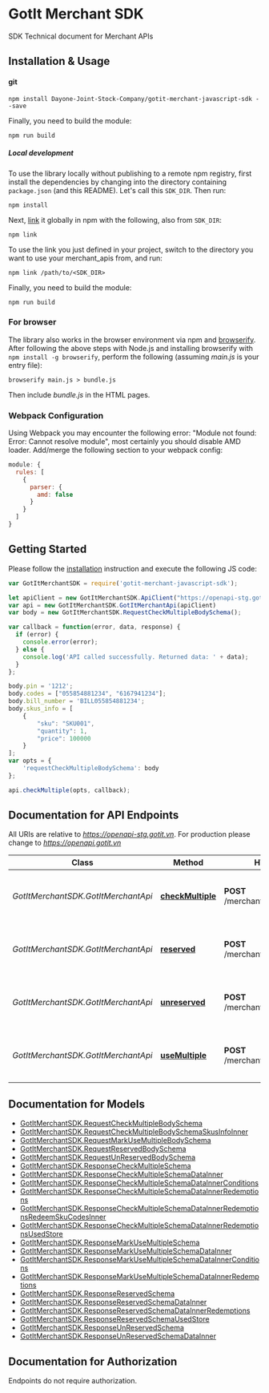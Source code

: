 # GotIt Merchant SDK
SDK Technical document for Merchant APIs

## Installation & Usage
#### git

```shell
npm install Dayone-Joint-Stock-Company/gotit-merchant-javascript-sdk --save
```

Finally, you need to build the module:

```shell
npm run build
```

##### Local development

To use the library locally without publishing to a remote npm registry, first install the dependencies by changing into the directory containing `package.json` (and this README). Let's call this `SDK_DIR`. Then run:

```shell
npm install
```

Next, [link](https://docs.npmjs.com/cli/link) it globally in npm with the following, also from `SDK_DIR`:

```shell
npm link
```

To use the link you just defined in your project, switch to the directory you want to use your merchant_apis from, and run:

```shell
npm link /path/to/<SDK_DIR>
```

Finally, you need to build the module:

```shell
npm run build
```

### For browser

The library also works in the browser environment via npm and [browserify](http://browserify.org/). After following
the above steps with Node.js and installing browserify with `npm install -g browserify`,
perform the following (assuming *main.js* is your entry file):

```shell
browserify main.js > bundle.js
```

Then include *bundle.js* in the HTML pages.

### Webpack Configuration

Using Webpack you may encounter the following error: "Module not found: Error:
Cannot resolve module", most certainly you should disable AMD loader. Add/merge
the following section to your webpack config:

```javascript
module: {
  rules: [
    {
      parser: {
        amd: false
      }
    }
  ]
}
```

## Getting Started

Please follow the [installation](#installation) instruction and execute the following JS code:

```javascript
var GotItMerchantSDK = require('gotit-merchant-javascript-sdk');

let apiClient = new GotItMerchantSDK.ApiClient("https://openapi-stg.gotit.vn");
var api = new GotItMerchantSDK.GotItMerchantApi(apiClient)
var body = new GotItMerchantSDK.RequestCheckMultipleBodySchema();

var callback = function(error, data, response) {
  if (error) {
    console.error(error);
  } else {
    console.log('API called successfully. Returned data: ' + data);
  }
};

body.pin = '1212';
body.codes = ["055854881234", "6167941234"];
body.bill_number = 'BILL055854881234';
body.skus_info = [
    {
        "sku": "SKU001",
        "quantity": 1,
        "price": 100000
    }
];
var opts = {
    'requestCheckMultipleBodySchema': body
};

api.checkMultiple(opts, callback);

```

## Documentation for API Endpoints

All URIs are relative to *https://openapi-stg.gotit.vn*. For production please change to *https://openapi.gotit.vn*

Class | Method | HTTP request | Description
------------ | ------------- | ------------- | -------------
*GotItMerchantSDK.GotItMerchantApi* | [**checkMultiple**](docs/GotItMerchantApi.md#checkMultiple) | **POST** /merchant/v6.0/checkmultiple | Check multiple vouchers are valid or not
*GotItMerchantSDK.GotItMerchantApi* | [**reserved**](docs/GotItMerchantApi.md#reserved) | **POST** /merchant/v6.0/reserved | Reserved multiple vouchers for a fixed bill number.
*GotItMerchantSDK.GotItMerchantApi* | [**unreserved**](docs/GotItMerchantApi.md#unreserved) | **POST** /merchant/v6.0/unreserved | Reserved multiple vouchers for a fixed bill number.
*GotItMerchantSDK.GotItMerchantApi* | [**useMultiple**](docs/GotItMerchantApi.md#useMultiple) | **POST** /merchant/v6.0/usemultiple | Reserved multiple vouchers for a fixed bill number.


## Documentation for Models

 - [GotItMerchantSDK.RequestCheckMultipleBodySchema](docs/RequestCheckMultipleBodySchema.md)
 - [GotItMerchantSDK.RequestCheckMultipleBodySchemaSkusInfoInner](docs/RequestCheckMultipleBodySchemaSkusInfoInner.md)
 - [GotItMerchantSDK.RequestMarkUseMultipleBodySchema](docs/RequestMarkUseMultipleBodySchema.md)
 - [GotItMerchantSDK.RequestReservedBodySchema](docs/RequestReservedBodySchema.md)
 - [GotItMerchantSDK.RequestUnReservedBodySchema](docs/RequestUnReservedBodySchema.md)
 - [GotItMerchantSDK.ResponseCheckMultipleSchema](docs/ResponseCheckMultipleSchema.md)
 - [GotItMerchantSDK.ResponseCheckMultipleSchemaDataInner](docs/ResponseCheckMultipleSchemaDataInner.md)
 - [GotItMerchantSDK.ResponseCheckMultipleSchemaDataInnerConditions](docs/ResponseCheckMultipleSchemaDataInnerConditions.md)
 - [GotItMerchantSDK.ResponseCheckMultipleSchemaDataInnerRedemptions](docs/ResponseCheckMultipleSchemaDataInnerRedemptions.md)
 - [GotItMerchantSDK.ResponseCheckMultipleSchemaDataInnerRedemptionsRedeemSkuCodesInner](docs/ResponseCheckMultipleSchemaDataInnerRedemptionsRedeemSkuCodesInner.md)
 - [GotItMerchantSDK.ResponseCheckMultipleSchemaDataInnerRedemptionsUsedStore](docs/ResponseCheckMultipleSchemaDataInnerRedemptionsUsedStore.md)
 - [GotItMerchantSDK.ResponseMarkUseMultipleSchema](docs/ResponseMarkUseMultipleSchema.md)
 - [GotItMerchantSDK.ResponseMarkUseMultipleSchemaDataInner](docs/ResponseMarkUseMultipleSchemaDataInner.md)
 - [GotItMerchantSDK.ResponseMarkUseMultipleSchemaDataInnerConditions](docs/ResponseMarkUseMultipleSchemaDataInnerConditions.md)
 - [GotItMerchantSDK.ResponseMarkUseMultipleSchemaDataInnerRedemptions](docs/ResponseMarkUseMultipleSchemaDataInnerRedemptions.md)
 - [GotItMerchantSDK.ResponseReservedSchema](docs/ResponseReservedSchema.md)
 - [GotItMerchantSDK.ResponseReservedSchemaDataInner](docs/ResponseReservedSchemaDataInner.md)
 - [GotItMerchantSDK.ResponseReservedSchemaDataInnerRedemptions](docs/ResponseReservedSchemaDataInnerRedemptions.md)
 - [GotItMerchantSDK.ResponseReservedSchemaUsedStore](docs/ResponseReservedSchemaUsedStore.md)
 - [GotItMerchantSDK.ResponseUnReservedSchema](docs/ResponseUnReservedSchema.md)
 - [GotItMerchantSDK.ResponseUnReservedSchemaDataInner](docs/ResponseUnReservedSchemaDataInner.md)


## Documentation for Authorization

Endpoints do not require authorization.
